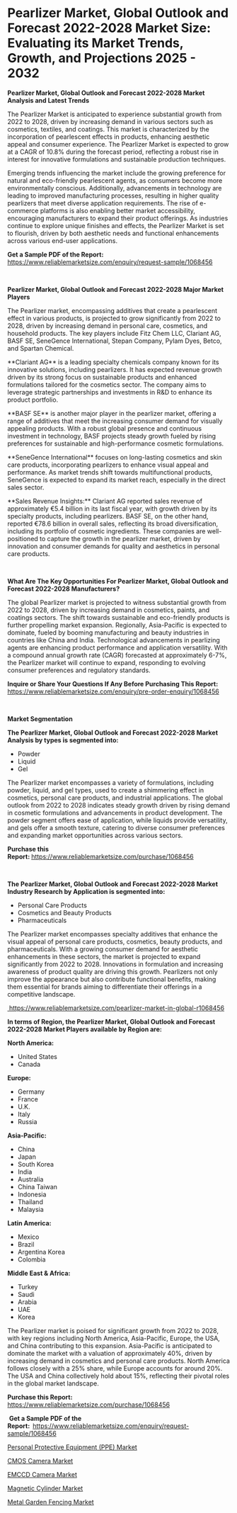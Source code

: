 <p><h1>Pearlizer Market, Global Outlook and Forecast 2022-2028 Market Size: Evaluating its Market Trends, Growth, and Projections 2025 - 2032</h1></p><p><strong>Pearlizer Market, Global Outlook and Forecast 2022-2028 Market Analysis and Latest Trends</strong></p>
<p><p>The Pearlizer Market is anticipated to experience substantial growth from 2022 to 2028, driven by increasing demand in various sectors such as cosmetics, textiles, and coatings. This market is characterized by the incorporation of pearlescent effects in products, enhancing aesthetic appeal and consumer experience. The Pearlizer Market is expected to grow at a CAGR of 10.8% during the forecast period, reflecting a robust rise in interest for innovative formulations and sustainable production techniques.</p><p>Emerging trends influencing the market include the growing preference for natural and eco-friendly pearlescent agents, as consumers become more environmentally conscious. Additionally, advancements in technology are leading to improved manufacturing processes, resulting in higher quality pearlizers that meet diverse application requirements. The rise of e-commerce platforms is also enabling better market accessibility, encouraging manufacturers to expand their product offerings. As industries continue to explore unique finishes and effects, the Pearlizer Market is set to flourish, driven by both aesthetic needs and functional enhancements across various end-user applications.</p></p>
<p><strong>Get a Sample PDF of the Report:&nbsp;</strong> <a href="https://www.reliablemarketsize.com/enquiry/request-sample/1068456?utm_campaign=2932&utm_medium=2&utm_source=Github&utm_content=ia&utm_term=21032025&utm_id=pearlizer-market-global-outlook-and-forecast-2022-2028">https://www.reliablemarketsize.com/enquiry/request-sample/1068456</a></p>
<p>&nbsp;</p>
<p><strong>Pearlizer Market, Global Outlook and Forecast 2022-2028 Major Market Players</strong></p>
<p><p>The Pearlizer market, encompassing additives that create a pearlescent effect in various products, is projected to grow significantly from 2022 to 2028, driven by increasing demand in personal care, cosmetics, and household products. The key players include Fitz Chem LLC, Clariant AG, BASF SE, SeneGence International, Stepan Company, Pylam Dyes, Betco, and Spartan Chemical.</p><p>**Clariant AG** is a leading specialty chemicals company known for its innovative solutions, including pearlizers. It has expected revenue growth driven by its strong focus on sustainable products and enhanced formulations tailored for the cosmetics sector. The company aims to leverage strategic partnerships and investments in R&D to enhance its product portfolio.</p><p>**BASF SE** is another major player in the pearlizer market, offering a range of additives that meet the increasing consumer demand for visually appealing products. With a robust global presence and continuous investment in technology, BASF projects steady growth fueled by rising preferences for sustainable and high-performance cosmetic formulations.</p><p>**SeneGence International** focuses on long-lasting cosmetics and skin care products, incorporating pearlizers to enhance visual appeal and performance. As market trends shift towards multifunctional products, SeneGence is expected to expand its market reach, especially in the direct sales sector.</p><p>**Sales Revenue Insights:** Clariant AG reported sales revenue of approximately €5.4 billion in its last fiscal year, with growth driven by its specialty products, including pearlizers. BASF SE, on the other hand, reported €78.6 billion in overall sales, reflecting its broad diversification, including its portfolio of cosmetic ingredients. These companies are well-positioned to capture the growth in the pearlizer market, driven by innovation and consumer demands for quality and aesthetics in personal care products.</p></p>
<p>&nbsp;</p>
<p><strong>What Are The Key Opportunities For Pearlizer Market, Global Outlook and Forecast 2022-2028 Manufacturers?</strong></p>
<p><p>The global Pearlizer market is projected to witness substantial growth from 2022 to 2028, driven by increasing demand in cosmetics, paints, and coatings sectors. The shift towards sustainable and eco-friendly products is further propelling market expansion. Regionally, Asia-Pacific is expected to dominate, fueled by booming manufacturing and beauty industries in countries like China and India. Technological advancements in pearlizing agents are enhancing product performance and application versatility. With a compound annual growth rate (CAGR) forecasted at approximately 6-7%, the Pearlizer market will continue to expand, responding to evolving consumer preferences and regulatory standards.</p></p>
<p><strong>Inquire or Share Your Questions If Any Before Purchasing This Report:</strong> <a href="https://www.reliablemarketsize.com/enquiry/pre-order-enquiry/1068456?utm_campaign=2932&utm_medium=2&utm_source=Github&utm_content=ia&utm_term=21032025&utm_id=pearlizer-market-global-outlook-and-forecast-2022-2028">https://www.reliablemarketsize.com/enquiry/pre-order-enquiry/1068456</a></p>
<p>&nbsp;</p>
<p><strong>Market Segmentation</strong></p>
<p><strong>The Pearlizer Market, Global Outlook and Forecast 2022-2028 Market Analysis by types is segmented into:</strong></p>
<p><ul><li>Powder</li><li>Liquid</li><li>Gel</li></ul></p>
<p><p>The Pearlizer market encompasses a variety of formulations, including powder, liquid, and gel types, used to create a shimmering effect in cosmetics, personal care products, and industrial applications. The global outlook from 2022 to 2028 indicates steady growth driven by rising demand in cosmetic formulations and advancements in product development. The powder segment offers ease of application, while liquids provide versatility, and gels offer a smooth texture, catering to diverse consumer preferences and expanding market opportunities across various sectors.</p></p>
<p><strong>Purchase this Report:&nbsp;</strong><a href="https://www.reliablemarketsize.com/purchase/1068456?utm_campaign=2932&utm_medium=2&utm_source=Github&utm_content=ia&utm_term=21032025&utm_id=pearlizer-market-global-outlook-and-forecast-2022-2028">https://www.reliablemarketsize.com/purchase/1068456</a></p>
<p>&nbsp;</p>
<p><strong>The Pearlizer Market, Global Outlook and Forecast 2022-2028 Market Industry Research by Application is segmented into:</strong></p>
<p><ul><li>Personal Care Products</li><li>Cosmetics and Beauty Products</li><li>Pharmaceuticals</li></ul></p>
<p><p>The Pearlizer market encompasses specialty additives that enhance the visual appeal of personal care products, cosmetics, beauty products, and pharmaceuticals. With a growing consumer demand for aesthetic enhancements in these sectors, the market is projected to expand significantly from 2022 to 2028. Innovations in formulation and increasing awareness of product quality are driving this growth. Pearlizers not only improve the appearance but also contribute functional benefits, making them essential for brands aiming to differentiate their offerings in a competitive landscape.</p></p>
<p><a href="https://www.reliablemarketsize.com/pearlizer-market-in-global-r1068456?utm_campaign=2932&utm_medium=2&utm_source=Github&utm_content=ia&utm_term=21032025&utm_id=pearlizer-market-global-outlook-and-forecast-2022-2028">&nbsp;https://www.reliablemarketsize.com/pearlizer-market-in-global-r1068456</a></p>
<p><strong>In terms of Region, the Pearlizer Market, Global Outlook and Forecast 2022-2028 Market Players available by Region are:</strong></p>
<p>
    <p> <strong> North America: </strong>
        <ul>
            <li>United States</li>
            <li>Canada</li>
        </ul>
        </p> 
    <p> <strong> Europe: </strong>
        <ul>
            <li>Germany</li>
            <li>France</li>
            <li>U.K.</li>
            <li>Italy</li>
            <li>Russia</li>
        </ul>
        </p> 
    <p> <strong> Asia-Pacific: </strong>
        <ul>
            <li>China</li>
            <li>Japan</li>
            <li>South Korea</li>
            <li>India</li>
            <li>Australia</li>
            <li>China Taiwan</li>
            <li>Indonesia</li>
            <li>Thailand</li>
            <li>Malaysia</li>
        </ul>
        </p> 
    <p> <strong> Latin America: </strong>
        <ul>
            <li>Mexico</li>
            <li>Brazil</li>
            <li>Argentina Korea</li>
            <li>Colombia</li>
        </ul>
        </p> 
    <p> <strong> Middle East & Africa: </strong>
        <ul>
            <li>Turkey</li>
            <li>Saudi</li>
            <li>Arabia</li>
            <li>UAE</li>
            <li>Korea</li>
        </ul>
    </p>
    </p>
<p><p>The Pearlizer market is poised for significant growth from 2022 to 2028, with key regions including North America, Asia-Pacific, Europe, the USA, and China contributing to this expansion. Asia-Pacific is anticipated to dominate the market with a valuation of approximately 40%, driven by increasing demand in cosmetics and personal care products. North America follows closely with a 25% share, while Europe accounts for around 20%. The USA and China collectively hold about 15%, reflecting their pivotal roles in the global market landscape.</p></p>
<p><strong>Purchase this Report: </strong><a href="https://www.reliablemarketsize.com/purchase/1068456?utm_campaign=2932&utm_medium=2&utm_source=Github&utm_content=ia&utm_term=21032025&utm_id=pearlizer-market-global-outlook-and-forecast-2022-2028">https://www.reliablemarketsize.com/purchase/1068456</a></p>
<p>&nbsp;<strong>Get a Sample PDF of the Report:&nbsp;&nbsp;</strong><a href="https://www.reliablemarketsize.com/enquiry/request-sample/1068456?utm_campaign=2932&utm_medium=2&utm_source=Github&utm_content=ia&utm_term=21032025&utm_id=pearlizer-market-global-outlook-and-forecast-2022-2028">https://www.reliablemarketsize.com/enquiry/request-sample/1068456</a></p>
<p><strong></strong></p>
<p><p><a href="https://www.linkedin.com/pulse/comprehensive-overview-personal-protective-equipment-haoof?utm_campaign=2932&utm_medium=2&utm_source=Github&utm_content=ia&utm_term=21032025&utm_id=pearlizer-market-global-outlook-and-forecast-2022-2028">Personal Protective Equipment (PPE) Market</a></p><p><a href="https://www.linkedin.com/pulse/cmos-camera-market-expected-see-strong-growth-competition-wwznf?utm_campaign=2932&utm_medium=2&utm_source=Github&utm_content=ia&utm_term=21032025&utm_id=pearlizer-market-global-outlook-and-forecast-2022-2028">CMOS Camera Market</a></p><p><a href="https://www.linkedin.com/pulse/emccd-camera-market-size-report-2025-2032-sales-revenue-trends-di68f?utm_campaign=2932&utm_medium=2&utm_source=Github&utm_content=ia&utm_term=21032025&utm_id=pearlizer-market-global-outlook-and-forecast-2022-2028">EMCCD Camera Market</a></p><p><a href="https://www.linkedin.com/pulse/comprehensive-study-magnetic-cylinder-market-projected-cagr-zvzyf?utm_campaign=2932&utm_medium=2&utm_source=Github&utm_content=ia&utm_term=21032025&utm_id=pearlizer-market-global-outlook-and-forecast-2022-2028">Magnetic Cylinder Market</a></p><p><a href="https://www.linkedin.com/pulse/projected-cagr-58-metal-garden-fencing-market-analysis-report-2bkle?utm_campaign=2932&utm_medium=2&utm_source=Github&utm_content=ia&utm_term=21032025&utm_id=pearlizer-market-global-outlook-and-forecast-2022-2028">Metal Garden Fencing Market</a></p></p>